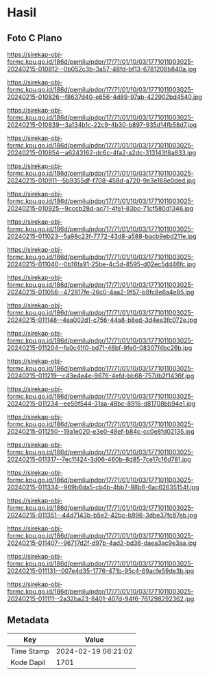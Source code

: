 # Hasil

## Foto C Plano

https://sirekap-obj-formc.kpu.go.id/186d/pemilu/pdpr/17/71/01/10/03/1771011003025-20240215-010812--0b052c3b-3a57-48fd-bf13-6781208b840a.jpg

https://sirekap-obj-formc.kpu.go.id/186d/pemilu/pdpr/17/71/01/10/03/1771011003025-20240215-010826--f8637d40-e656-4d89-97ab-422902bd4540.jpg

https://sirekap-obj-formc.kpu.go.id/186d/pemilu/pdpr/17/71/01/10/03/1771011003025-20240215-010839--3a134b1c-22c9-4b30-b897-935d14fb58d7.jpg

https://sirekap-obj-formc.kpu.go.id/186d/pemilu/pdpr/17/71/01/10/03/1771011003025-20240215-010854--a6243162-dc6c-4fa2-a2dc-313143f8a833.jpg

https://sirekap-obj-formc.kpu.go.id/186d/pemilu/pdpr/17/71/01/10/03/1771011003025-20240215-010911--5b9355df-f708-458d-a720-9e3e168e0ded.jpg

https://sirekap-obj-formc.kpu.go.id/186d/pemilu/pdpr/17/71/01/10/03/1771011003025-20240215-010925--9cccb28d-ac71-4fe1-83bc-71cf580d1346.jpg

https://sirekap-obj-formc.kpu.go.id/186d/pemilu/pdpr/17/71/01/10/03/1771011003025-20240215-011023--5a98c23f-7772-43d8-a588-bacb9ebd211e.jpg

https://sirekap-obj-formc.kpu.go.id/186d/pemilu/pdpr/17/71/01/10/03/1771011003025-20240215-011040--0b16fa91-25be-4c5d-8595-d02ec5dd46fc.jpg

https://sirekap-obj-formc.kpu.go.id/186d/pemilu/pdpr/17/71/01/10/03/1771011003025-20240215-011056--472817fe-26c0-4aa2-9f57-b9fc8e6a4e85.jpg

https://sirekap-obj-formc.kpu.go.id/186d/pemilu/pdpr/17/71/01/10/03/1771011003025-20240215-011148--4aa002d1-c756-44a8-b8ed-3d4ee3fc072e.jpg

https://sirekap-obj-formc.kpu.go.id/186d/pemilu/pdpr/17/71/01/10/03/1771011003025-20240215-011204--fe0c41f0-bd71-46bf-9fe0-08307f4bc26b.jpg

https://sirekap-obj-formc.kpu.go.id/186d/pemilu/pdpr/17/71/01/10/03/1771011003025-20240215-011219--c43e4e4e-9676-4efd-bb68-757db2f1436f.jpg

https://sirekap-obj-formc.kpu.go.id/186d/pemilu/pdpr/17/71/01/10/03/1771011003025-20240215-011234--ee59f544-31aa-48bc-8916-d81708bb94e1.jpg

https://sirekap-obj-formc.kpu.go.id/186d/pemilu/pdpr/17/71/01/10/03/1771011003025-20240215-011250--19a1e020-e3e0-48ef-b84c-cc0e8fd02135.jpg

https://sirekap-obj-formc.kpu.go.id/186d/pemilu/pdpr/17/71/01/10/03/1771011003025-20240215-011317--7ec1f424-3d06-460b-8d85-7ce17c16d781.jpg

https://sirekap-obj-formc.kpu.go.id/186d/pemilu/pdpr/17/71/01/10/03/1771011003025-20240215-011334--969b6da5-cb4b-4bb7-88b6-6ac62635154f.jpg

https://sirekap-obj-formc.kpu.go.id/186d/pemilu/pdpr/17/71/01/10/03/1771011003025-20240215-011351--44d7143b-b5e2-42bc-b996-3dbe37fc87eb.jpg

https://sirekap-obj-formc.kpu.go.id/186d/pemilu/pdpr/17/71/01/10/03/1771011003025-20240215-011407--96717d2f-d97b-4ad2-bd36-daea3ac9e3aa.jpg

https://sirekap-obj-formc.kpu.go.id/186d/pemilu/pdpr/17/71/01/10/03/1771011003025-20240215-011131--007e4d35-1776-471b-95c4-69acfe59de3b.jpg

https://sirekap-obj-formc.kpu.go.id/186d/pemilu/pdpr/17/71/01/10/03/1771011003025-20240215-011111--2a32ba23-8401-407d-94f6-761298292362.jpg


## Metadata

| Key        | Value               |
| ---------- | ------------------- |
| Time Stamp | 2024-02-19 06:21:02 |
| Kode Dapil | 1701                |



